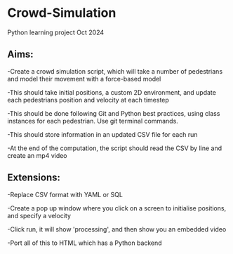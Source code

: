 # Crowd-Simulation
Python learning project Oct 2024

Aims:
----
-Create a crowd simulation script, which will take a number of pedestrians and model their movement with a force-based model

-This should take initial positions, a custom 2D environment, and update each pedestrians position and velocity at each timestep

-This should be done following Git and Python best practices, using class instances for each pedestrian. Use git terminal commands.

-This should store information in an updated CSV file for each run

-At the end of the computation, the script should read the CSV by line and create an mp4 video

Extensions:
-----
-Replace CSV format with YAML or SQL

-Create a pop up window where you click on a screen to initialise positions, and specify a velocity

-Click run, it will show 'processing', and then show you an embedded video

-Port all of this to HTML which has a Python backend
